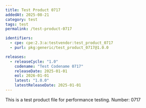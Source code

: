 ```yaml
---
title: Test Product 0717
addedAt: 2025-08-21
category: test
tags: test
permalink: /test-product-0717

identifiers:
  - cpe: cpe:2.3:a:testvendor:test_product_0717
  - purl: pkg:generic/test_product_0717@1.0.0

releases:
  - releaseCycle: "1.0"
    codename: "Test Codename 0717"
    releaseDate: 2025-01-01
    eol: 2026-01-01
    latest: "1.0.0"
    latestReleaseDate: 2025-01-01
---
```


This is a test product file for performance testing. Number: 0717

